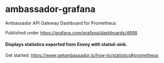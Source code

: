 # ambassador-grafana
Ambassador API Gateway Dashboard for Prometheus

Published under https://grafana.com/grafana/dashboards/4698

#### Displays statistics exported from Envoy with statsd-sink.
Get started: https://www.getambassador.io/how-to/statistics#prometheus
